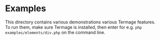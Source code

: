 # Examples

This directory contains various demonstrations various Termage features.  
To run them, make sure Termage is installed, then enter for e.g. `php examples/elements/div.php` on the command line.